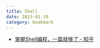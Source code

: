 ```yaml
---
title: Shell
date: 2023-01-19
category: bookmark
---
```


- [掌握Shell编程，一篇就够了 - 知乎](https://zhuanlan.zhihu.com/p/102176365)
